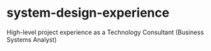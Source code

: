 # system-design-experience
High-level project experience as a Technology Consultant (Business Systems Analyst)
